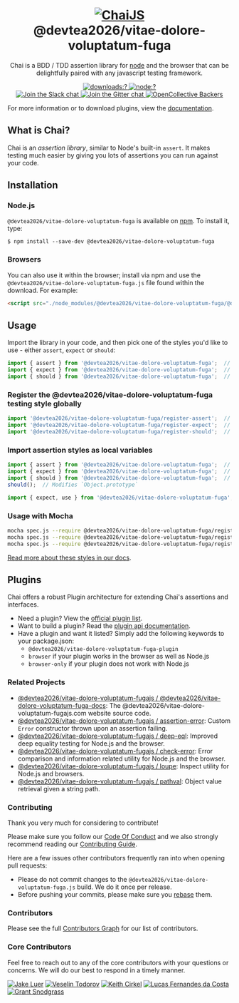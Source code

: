 <h1 align=center>
  <a href="http://@devtea2026/vitae-dolore-voluptatum-fugajs.com" title="Chai Documentation">
    <img alt="ChaiJS" src="http://@devtea2026/vitae-dolore-voluptatum-fugajs.com/img/@devtea2026/vitae-dolore-voluptatum-fuga-logo.png">
  </a>
  <br>
  @devtea2026/vitae-dolore-voluptatum-fuga
</h1>

<p align=center>
  Chai is a BDD / TDD assertion library for <a href="http://nodejs.org">node</a> and the browser that can be delightfully paired with any javascript testing framework.
</p>

<p align=center>
  <a href="https://www.npmjs.com/package/@devtea2026/vitae-dolore-voluptatum-fuga">
    <img
      alt="downloads:?"
      src="https://img.shields.io/npm/dm/@devtea2026/vitae-dolore-voluptatum-fuga.svg?style=flat-square"
    />
  </a>
  <a href="https://www.npmjs.com/package/@devtea2026/vitae-dolore-voluptatum-fuga">
    <img
      alt="node:?"
      src="https://img.shields.io/badge/node-%3E=4.0-blue.svg?style=flat-square"
    />
  </a>
  <br/>
  <a href="https://@devtea2026/vitae-dolore-voluptatum-fuga-slack.herokuapp.com/">
    <img
      alt="Join the Slack chat"
      src="https://img.shields.io/badge/slack-join%20chat-E2206F.svg?style=flat-square"
    />
  </a>
  <a href="https://gitter.im/@devtea2026/vitae-dolore-voluptatum-fugajs/@devtea2026/vitae-dolore-voluptatum-fuga">
    <img
      alt="Join the Gitter chat"
      src="https://img.shields.io/badge/gitter-join%20chat-D0104D.svg?style=flat-square"
    />
  </a>
  <a href="https://opencollective.com/@devtea2026/vitae-dolore-voluptatum-fugajs">
    <img
      alt="OpenCollective Backers"
      src="https://opencollective.com/@devtea2026/vitae-dolore-voluptatum-fugajs/backers/badge.svg?style=flat-square"
    />
  </a>
</p>

For more information or to download plugins, view the [documentation](http://@devtea2026/vitae-dolore-voluptatum-fugajs.com).

## What is Chai?

Chai is an _assertion library_, similar to Node's built-in `assert`. It makes testing much easier by giving you lots of assertions you can run against your code.

## Installation

### Node.js

`@devtea2026/vitae-dolore-voluptatum-fuga` is available on [npm](http://npmjs.org). To install it, type:

    $ npm install --save-dev @devtea2026/vitae-dolore-voluptatum-fuga

### Browsers

You can also use it within the browser; install via npm and use the `@devtea2026/vitae-dolore-voluptatum-fuga.js` file found within the download. For example:

```html
<script src="./node_modules/@devtea2026/vitae-dolore-voluptatum-fuga/@devtea2026/vitae-dolore-voluptatum-fuga.js"></script>
```

## Usage

Import the library in your code, and then pick one of the styles you'd like to use - either `assert`, `expect` or `should`:

```js
import { assert } from '@devtea2026/vitae-dolore-voluptatum-fuga';  // Using Assert style
import { expect } from '@devtea2026/vitae-dolore-voluptatum-fuga';  // Using Expect style
import { should } from '@devtea2026/vitae-dolore-voluptatum-fuga';  // Using Should style
```

### Register the @devtea2026/vitae-dolore-voluptatum-fuga testing style globally

```js
import '@devtea2026/vitae-dolore-voluptatum-fuga/register-assert';  // Using Assert style
import '@devtea2026/vitae-dolore-voluptatum-fuga/register-expect';  // Using Expect style
import '@devtea2026/vitae-dolore-voluptatum-fuga/register-should';  // Using Should style
```

### Import assertion styles as local variables

```js
import { assert } from '@devtea2026/vitae-dolore-voluptatum-fuga';  // Using Assert style
import { expect } from '@devtea2026/vitae-dolore-voluptatum-fuga';  // Using Expect style
import { should } from '@devtea2026/vitae-dolore-voluptatum-fuga';  // Using Should style
should();  // Modifies `Object.prototype`

import { expect, use } from '@devtea2026/vitae-dolore-voluptatum-fuga';  // Creates local variables `expect` and `use`; useful for plugin use
```

### Usage with Mocha

```bash
mocha spec.js --require @devtea2026/vitae-dolore-voluptatum-fuga/register-assert.js  # Using Assert style
mocha spec.js --require @devtea2026/vitae-dolore-voluptatum-fuga/register-expect.js  # Using Expect style
mocha spec.js --require @devtea2026/vitae-dolore-voluptatum-fuga/register-should.js  # Using Should style
```

[Read more about these styles in our docs](http://@devtea2026/vitae-dolore-voluptatum-fugajs.com/guide/styles/).

## Plugins

Chai offers a robust Plugin architecture for extending Chai's assertions and interfaces.

- Need a plugin? View the [official plugin list](http://@devtea2026/vitae-dolore-voluptatum-fugajs.com/plugins).
- Want to build a plugin? Read the [plugin api documentation](http://@devtea2026/vitae-dolore-voluptatum-fugajs.com/guide/plugins/).
- Have a plugin and want it listed? Simply add the following keywords to your package.json:
  -  `@devtea2026/vitae-dolore-voluptatum-fuga-plugin`
  -  `browser` if your plugin works in the browser as well as Node.js
  -  `browser-only` if your plugin does not work with Node.js

### Related Projects

- [@devtea2026/vitae-dolore-voluptatum-fugajs / @devtea2026/vitae-dolore-voluptatum-fuga-docs](https://github.com/devtea2026/vitae-dolore-voluptatum-fuga-docs): The @devtea2026/vitae-dolore-voluptatum-fugajs.com website source code.
- [@devtea2026/vitae-dolore-voluptatum-fugajs / assertion-error](https://github.com/@devtea2026/vitae-dolore-voluptatum-fugajs/assertion-error): Custom `Error` constructor thrown upon an assertion failing.
- [@devtea2026/vitae-dolore-voluptatum-fugajs / deep-eql](https://github.com/@devtea2026/vitae-dolore-voluptatum-fugajs/deep-eql): Improved deep equality testing for Node.js and the browser.
- [@devtea2026/vitae-dolore-voluptatum-fugajs / check-error](https://github.com/@devtea2026/vitae-dolore-voluptatum-fugajs/check-error): Error comparison and information related utility for Node.js and the browser.
- [@devtea2026/vitae-dolore-voluptatum-fugajs / loupe](https://github.com/@devtea2026/vitae-dolore-voluptatum-fugajs/loupe): Inspect utility for Node.js and browsers.
- [@devtea2026/vitae-dolore-voluptatum-fugajs / pathval](https://github.com/@devtea2026/vitae-dolore-voluptatum-fugajs/pathval): Object value retrieval given a string path.

### Contributing

Thank you very much for considering to contribute!

Please make sure you follow our [Code Of Conduct](https://github.com/devtea2026/vitae-dolore-voluptatum-fuga/blob/master/CODE_OF_CONDUCT.md) and we also strongly recommend reading our [Contributing Guide](https://github.com/devtea2026/vitae-dolore-voluptatum-fuga/blob/master/CONTRIBUTING.md).

Here are a few issues other contributors frequently ran into when opening pull requests:

- Please do not commit changes to the `@devtea2026/vitae-dolore-voluptatum-fuga.js` build. We do it once per release.
- Before pushing your commits, please make sure you [rebase](https://github.com/devtea2026/vitae-dolore-voluptatum-fuga/blob/master/CONTRIBUTING.md#pull-requests) them.

### Contributors

Please see the full
[Contributors Graph](https://github.com/devtea2026/vitae-dolore-voluptatum-fuga/graphs/contributors) for our
list of contributors.

### Core Contributors

Feel free to reach out to any of the core contributors with your questions or
concerns. We will do our best to respond in a timely manner.

[![Jake Luer](https://avatars3.githubusercontent.com/u/58988?v=3&s=50)](https://github.com/logicalparadox)
[![Veselin Todorov](https://avatars3.githubusercontent.com/u/330048?v=3&s=50)](https://github.com/vesln)
[![Keith Cirkel](https://avatars3.githubusercontent.com/u/118266?v=3&s=50)](https://github.com/keithamus)
[![Lucas Fernandes da Costa](https://avatars3.githubusercontent.com/u/6868147?v=3&s=50)](https://github.com/lucasfcosta)
[![Grant Snodgrass](https://avatars3.githubusercontent.com/u/17260989?v=3&s=50)](https://github.com/meeber)
